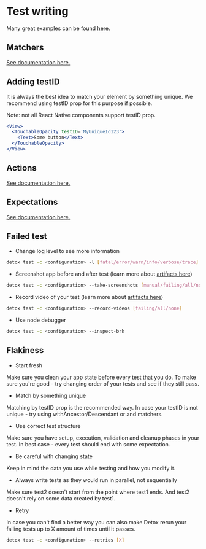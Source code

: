# Test writing

Many great examples can be found [here](https://github.com/wix/Detox/tree/master/detox/test/e2e).

## Matchers

[See documentation here.](https://wix.github.io/Detox/docs/api/matchers)

## Adding testID

It is always the best idea to match your element by something unique. We recommend using testID prop for this purpose if possible. 

Note: not all React Native components support testID prop. 

```jsx
<View>
  <TouchableOpacity testID='MyUniqueId123'>
    <Text>Some button</Text>
  </TouchableOpacity>
</View>
```

## Actions

[See documentation here.](https://wix.github.io/Detox/docs/api/actions-on-element)

## Expectations

[See documentation here.](https://wix.github.io/Detox/docs/api/expect)

## Failed test

- Change log level to see more information

```sh
detox test -c <configuration> -l [fatal/error/warn/info/verbose/trace]
```

- Screenshot app before and after test (learn more about [artifacts here](https://wix.github.io/Detox/docs/api/artifacts))

```sh
detox test -c <configuration> --take-screenshots [manual/failing/all/none]
```

- Record video of your test (learn more about [artifacts here](https://wix.github.io/Detox/docs/api/artifacts))

```sh
detox test -c <configuration> --record-videos [failing/all/none]
```

- Use node debugger

```sh
detox test -c <configuration> --inspect-brk
```

## Flakiness

- Start fresh

Make sure you clean your app state before every test that you do. To make sure you're good - try changing order of your tests and see if they still pass.

- Match by something unique

Matching by testID prop is the recommended way. In case your testID is not unique - try using withAncestor/Descendant or and matchers.

- Use correct test structure

Make sure you have setup, execution, validation and cleanup phases in your test. In best case - every test should end with some expectation. 

- Be careful with changing state 

Keep in mind the data you use while testing and how you modify it.

- Always write tests as they would run in parallel, not sequentially

Make sure test2 doesn't start from the point where test1 ends. And test2 doesn't rely on some data created by test1.

- Retry

In case you can't find a better way you can also make Detox rerun your failing tests up to X amount of times until it passes.

```sh
detox test -c <configuration> --retries [X]
```
